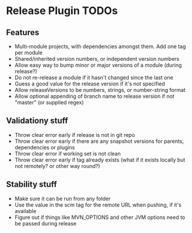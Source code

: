 Release Plugin TODOs
====================

Features
--------

* Multi-module projects, with dependencies amongst them. Add one tag per module
* Shared/inherited version numbers, or independent version numbers
* Allow easy way to bump minor or major versions of a module (during release?)
* Do not re-release a module if it hasn't changed since the last one
* Guess a good value for the release version if it's not specified
* Allow releaseVersions to be numbers, strings, or number-string format
* Allow optional appending of branch name to release version if not "master" (or supplied regex)

Validationy stuff
-----------------

* Throw clear error early if release is not in git repo
* Throw clear error early if there are any snapshot versions for parents, dependencies or plugins
* Throw clear error if working set is not clean
* Throw clear error early if tag already exists (what if it exists locally but not remotely? or other way round?)

Stability stuff
---------------

* Make sure it can be run from any folder
* Use the value in the scm tag for the remote URL when pushing, if it's available
* Figure out if things like MVN_OPTIONS and other JVM options need to be passed during release